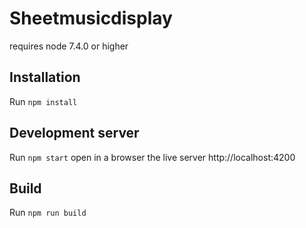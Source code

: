 # Sheetmusicdisplay

requires node 7.4.0 or higher

## Installation

Run `npm install`

## Development server

Run `npm start` 
open in a browser the live server http://localhost:4200

## Build

Run `npm run build`
